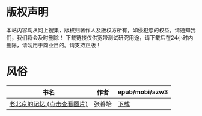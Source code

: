 # 版权声明

本站内容均从网上搜集，版权归著作人及版权方所有，如侵犯您的权益，请通知我们，我们将会及时删除！ 下载链接仅供宽带测试研究用途，请下载后在24小时内删除，请勿用于商业目的。请支持正版！

# 风俗

| 书名 | 作者 | epub/mobi/azw3 |
| --- | --- | --- |
| [老北京的记忆 (点击查看图片)](https://www.dushupai.com/attachment/2024/06/08/679760c2b18e1d52.jpg) | 张善培 | [下载](https://url89.ctfile.com/f/31084289-1357051321-5b328c?p=8866) |
